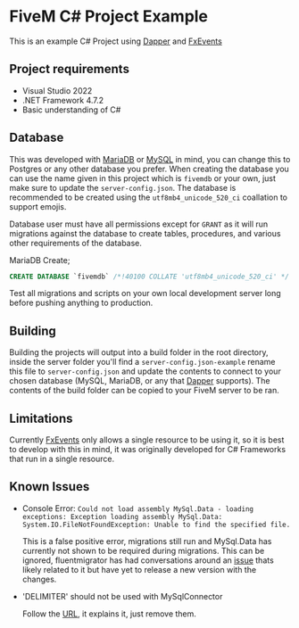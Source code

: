 # FiveM C# Project Example

This is an example C# Project using [Dapper](https://github.com/DapperLib/Dapper) and [FxEvents](https://github.com/manups4e/FxEvents)

## Project requirements

- Visual Studio 2022
- .NET Framework 4.7.2
- Basic understanding of C#

## Database

This was developed with [MariaDB](https://mariadb.org/) or [MySQL](https://www.mysql.com/) in mind, you can change this to Postgres or any other database you prefer. When creating the database you can use the name given in this project which is `fivemdb` or your own, just make sure to update the `server-config.json`. The database is recommended to be created using the `utf8mb4_unicode_520_ci` coallation to support emojis.

Database user must have all permissions except for `GRANT` as it will run migrations against the database to create tables, procedures, and various other requirements of the database.

MariaDB Create;

```sql
CREATE DATABASE `fivemdb` /*!40100 COLLATE 'utf8mb4_unicode_520_ci' */
```

Test all migrations and scripts on your own local development server long before pushing anything to production.

## Building

Building the projects will output into a build folder in the root directory, inside the server folder you'll find a `server-config.json-example` rename this file to `server-config.json` and update the contents to connect to your chosen database (MySQL, MariaDB, or any that [Dapper](https://github.com/DapperLib/Dapper) supports). The contents of the build folder can be copied to your FiveM server to be ran.

## Limitations

Currently [FxEvents](https://github.com/manups4e/FxEvents) only allows a single resource to be using it, so it is best to develop with this in mind, it was originally developed for C# Frameworks that run in a single resource.

## Known Issues

- Console Error: `Could not load assembly MySql.Data - loading exceptions: Exception loading assembly MySql.Data: System.IO.FileNotFoundException: Unable to find the specified file.`

  This is a false positive error, migrations still run and MySql.Data has currently not shown to be required during migrations. This can be ignored, fluentmigrator has had conversations around an [issue](https://github.com/fluentmigrator/fluentmigrator/pull/1600) thats likely related to it but have yet to release a new version with the changes.

- 'DELIMITER' should not be used with MySqlConnector

  Follow the [URL](https://fl.vu/mysql-delimiter), it explains it, just remove them.
